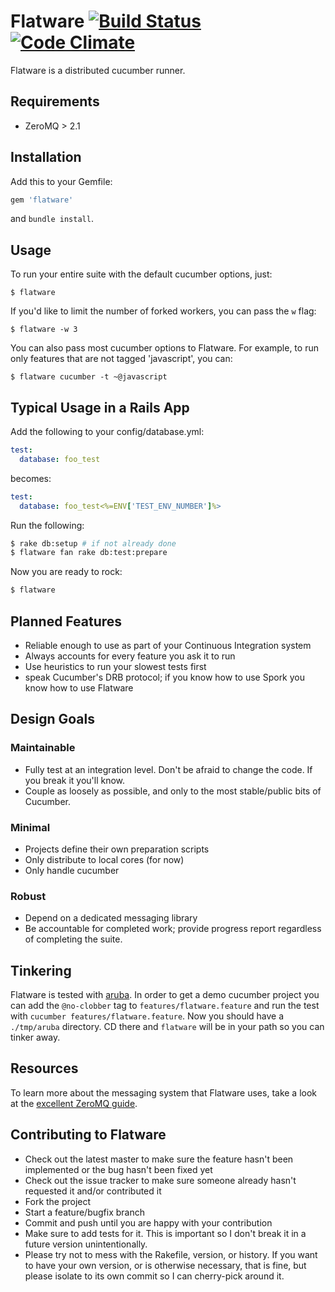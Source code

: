 # Flatware [![Build Status][travis-badge]][travis] [![Code Climate][code-climate-badge]][code-climate]

[travis-badge]: https://travis-ci.org/briandunn/flatware.png
[travis]: http://travis-ci.org/briandunn/flatware
[code-climate-badge]: https://codeclimate.com/github/briandunn/flatware.png
[code-climate]: https://codeclimate.com/github/briandunn/flatware

Flatware is a distributed cucumber runner.

## Requirements

* ZeroMQ > 2.1

## Installation

Add this to your Gemfile:

```ruby
gem 'flatware'
```

and `bundle install`.

## Usage

To run your entire suite with the default cucumber options, just:

```
$ flatware
```

If you'd like to limit the number of forked workers, you can pass the `w` flag:

```
$ flatware -w 3
```

You can also pass most cucumber options to Flatware. For example, to run only
features that are not tagged 'javascript', you can:

```
$ flatware cucumber -t ~@javascript
```

## Typical Usage in a Rails App

Add the following to your config/database.yml:

```yml
test:
  database: foo_test
```

becomes:

```yml
test:
  database: foo_test<%=ENV['TEST_ENV_NUMBER']%>
```

Run the following:

```sh
$ rake db:setup # if not already done
$ flatware fan rake db:test:prepare
```

Now you are ready to rock:

```sh
$ flatware
```

## Planned Features

* Reliable enough to use as part of your Continuous Integration system
* Always accounts for every feature you ask it to run
* Use heuristics to run your slowest tests first
* speak Cucumber's DRB protocol; if you know how to use Spork you know how to
  use Flatware

## Design Goals

### Maintainable

* Fully test at an integration level. Don't be afraid to change the code. If you
  break it you'll know.
* Couple as loosely as possible, and only to the most stable/public bits of
  Cucumber.

### Minimal

* Projects define their own preparation scripts
* Only distribute to local cores (for now)
* Only handle cucumber

### Robust

* Depend on a dedicated messaging library
* Be accountable for completed work; provide progress report regardless of
  completing the suite.

## Tinkering

Flatware is tested with [aruba][]. In order to get a demo cucumber project you
can add the `@no-clobber` tag to `features/flatware.feature` and run the test
with `cucumber features/flatware.feature`. Now you should have a `./tmp/aruba`
directory. CD there and `flatware` will be in your path so you can tinker away.

[aruba]: https://github.com/cucumber/aruba

## Resources

To learn more about the messaging system that Flatware uses, take a look at the
[excellent ZeroMQ guide][z].

[z]: http://zguide.zeromq.org/page:all

## Contributing to Flatware

* Check out the latest master to make sure the feature hasn't been implemented
  or the bug hasn't been fixed yet
* Check out the issue tracker to make sure someone already hasn't requested it
  and/or contributed it
* Fork the project
* Start a feature/bugfix branch
* Commit and push until you are happy with your contribution
* Make sure to add tests for it. This is important so I don't break it in a
  future version unintentionally.
* Please try not to mess with the Rakefile, version, or history. If you want to
  have your own version, or is otherwise necessary, that is fine, but please
  isolate to its own commit so I can cherry-pick around it.
